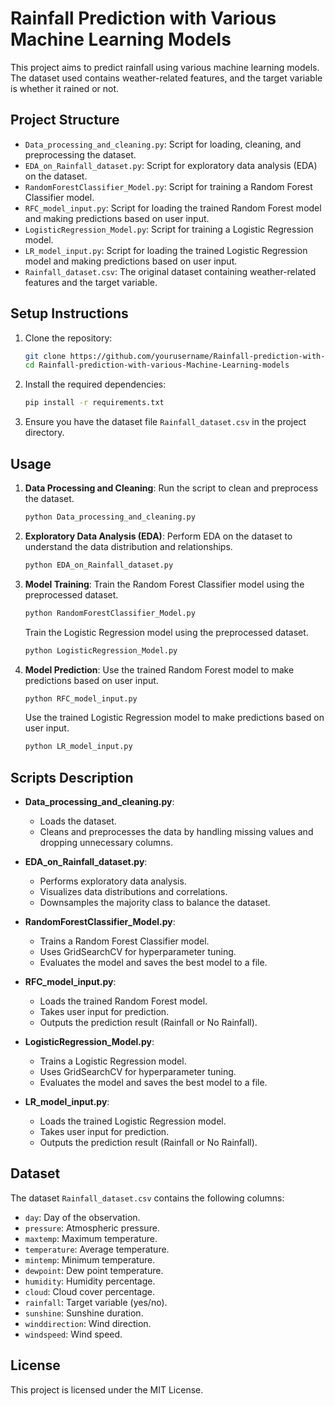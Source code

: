 # Rainfall Prediction with Various Machine Learning Models

This project aims to predict rainfall using various machine learning models. The dataset used contains weather-related features, and the target variable is whether it rained or not.

## Project Structure

- `Data_processing_and_cleaning.py`: Script for loading, cleaning, and preprocessing the dataset.
- `EDA_on_Rainfall_dataset.py`: Script for exploratory data analysis (EDA) on the dataset.
- `RandomForestClassifier_Model.py`: Script for training a Random Forest Classifier model.
- `RFC_model_input.py`: Script for loading the trained Random Forest model and making predictions based on user input.
- `LogisticRegression_Model.py`: Script for training a Logistic Regression model.
- `LR_model_input.py`: Script for loading the trained Logistic Regression model and making predictions based on user input.
- `Rainfall_dataset.csv`: The original dataset containing weather-related features and the target variable.

## Setup Instructions

1. Clone the repository:
    ```sh
    git clone https://github.com/yourusername/Rainfall-prediction-with-various-Machine-Learning-models.git
    cd Rainfall-prediction-with-various-Machine-Learning-models
    ```

2. Install the required dependencies:
    ```sh
    pip install -r requirements.txt
    ```

3. Ensure you have the dataset file `Rainfall_dataset.csv` in the project directory.

## Usage

1. **Data Processing and Cleaning**:
    Run the script to clean and preprocess the dataset.
    ```sh
    python Data_processing_and_cleaning.py
    ```

2. **Exploratory Data Analysis (EDA)**:
    Perform EDA on the dataset to understand the data distribution and relationships.
    ```sh
    python EDA_on_Rainfall_dataset.py
    ```

3. **Model Training**:
    Train the Random Forest Classifier model using the preprocessed dataset.
    ```sh
    python RandomForestClassifier_Model.py
    ```
    Train the Logistic Regression model using the preprocessed dataset.
    ```sh
    python LogisticRegression_Model.py
    ```

4. **Model Prediction**:
    Use the trained Random Forest model to make predictions based on user input.
    ```sh
    python RFC_model_input.py
    ```
    Use the trained Logistic Regression model to make predictions based on user input.
    ```sh
    python LR_model_input.py
    ```

## Scripts Description

- **Data_processing_and_cleaning.py**:
    - Loads the dataset.
    - Cleans and preprocesses the data by handling missing values and dropping unnecessary columns.

- **EDA_on_Rainfall_dataset.py**:
    - Performs exploratory data analysis.
    - Visualizes data distributions and correlations.
    - Downsamples the majority class to balance the dataset.

- **RandomForestClassifier_Model.py**:
    - Trains a Random Forest Classifier model.
    - Uses GridSearchCV for hyperparameter tuning.
    - Evaluates the model and saves the best model to a file.

- **RFC_model_input.py**:
    - Loads the trained Random Forest model.
    - Takes user input for prediction.
    - Outputs the prediction result (Rainfall or No Rainfall).

- **LogisticRegression_Model.py**:
    - Trains a Logistic Regression model.
    - Uses GridSearchCV for hyperparameter tuning.
    - Evaluates the model and saves the best model to a file.

- **LR_model_input.py**:
    - Loads the trained Logistic Regression model.
    - Takes user input for prediction.
    - Outputs the prediction result (Rainfall or No Rainfall).

## Dataset

The dataset `Rainfall_dataset.csv` contains the following columns:
- `day`: Day of the observation.
- `pressure`: Atmospheric pressure.
- `maxtemp`: Maximum temperature.
- `temperature`: Average temperature.
- `mintemp`: Minimum temperature.
- `dewpoint`: Dew point temperature.
- `humidity`: Humidity percentage.
- `cloud`: Cloud cover percentage.
- `rainfall`: Target variable (yes/no).
- `sunshine`: Sunshine duration.
- `winddirection`: Wind direction.
- `windspeed`: Wind speed.

## License

This project is licensed under the MIT License.

